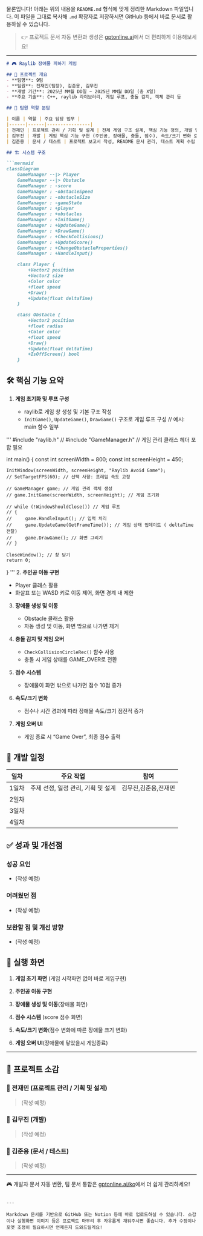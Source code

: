 물론입니다! 아래는 위의 내용을 `README.md` 형식에 맞게 정리한 Markdown 파일입니다. 이 파일을 그대로 복사해 `.md` 확장자로 저장하시면 GitHub 등에서 바로 문서로 활용하실 수 있습니다.

> 👉 프로젝트 문서 자동 변환과 생성은 [gptonline.ai](https://gptonline.ai/ko/)에서 더 편리하게 이용해보세요!

---

````markdown
# 🎮 Raylib 장애물 피하기 게임

## 📌 프로젝트 개요
- **팀명**: 9팀  
- **팀원**: 전재민(팀장), 김준용, 김무진  
- **개발 기간**: 2025년 MM월 DD일 ~ 2025년 MM월 DD일 (총 X일)  
- **주요 기술**: C++, raylib 라이브러리, 게임 루프, 충돌 감지, 객체 관리 등  

## 👥 팀원 역할 분담

| 이름 | 역할 | 주요 담당 업무 |
|------|------|----------------|
| 전재민 | 프로젝트 관리 / 기획 및 설계 | 전체 게임 구조 설계, 핵심 기능 정의, 개발 방향 제시, Git 관리 |
| 김무진 | 개발 | 게임 핵심 기능 구현 (주인공, 장애물, 충돌, 점수), 속도/크기 변화 로직 코딩, raylib 기능 활용 |
| 김준용 | 문서 / 테스트 | 프로젝트 보고서 작성, README 문서 관리, 테스트 계획 수립 및 실행, 버그 리포팅 |

## 🏗️ 시스템 구조

```mermaid
classDiagram
    GameManager --|> Player
    GameManager --|> Obstacle
    GameManager : -score
    GameManager : -obstacleSpeed
    GameManager : -obstacleSize
    GameManager : -gameState
    GameManager : +player
    GameManager : +obstacles
    GameManager : +InitGame()
    GameManager : +UpdateGame()
    GameManager : +DrawGame()
    GameManager : +CheckCollisions()
    GameManager : +UpdateScore()
    GameManager : +ChangeObstacleProperties()
    GameManager : +HandleInput()

    class Player {
        +Vector2 position
        +Vector2 size
        +Color color
        +float speed
        +Draw()
        +Update(float deltaTime)
    }

    class Obstacle {
        +Vector2 position
        +float radius
        +Color color
        +float speed
        +Draw()
        +Update(float deltaTime)
        +IsOffScreen() bool
    }
````

## 🛠️ 핵심 기능 요약

1. **게임 초기화 및 루프 구성**

   * raylib로 게임 창 생성 및 기본 구조 작성
   * `InitGame()`, `UpdateGame()`, `DrawGame()` 구조로 게임 루프 구성
  // 예시: main 함수 일부

'''
#include "raylib.h"
// #include "GameManager.h" // 게임 관리 클래스 헤더 포함 필요

int main()
{
    const int screenWidth = 800;
    const int screenHeight = 450;

    InitWindow(screenWidth, screenHeight, "Raylib Avoid Game");
    // SetTargetFPS(60); // 선택 사항: 프레임 속도 고정

    // GameManager game; // 게임 관리 객체 생성
    // game.InitGame(screenWidth, screenHeight); // 게임 초기화

    // while (!WindowShouldClose()) // 게임 루프
    // {
    //     game.HandleInput(); // 입력 처리
    //     game.UpdateGame(GetFrameTime()); // 게임 상태 업데이트 ( deltaTime 전달)
    //     game.DrawGame(); // 화면 그리기
    // }

    CloseWindow(); // 창 닫기
    return 0;
}
'''
2. **주인공 이동 구현**

   * Player 클래스 활용
   * 화살표 또는 WASD 키로 이동 제어, 화면 경계 내 제한

3. **장애물 생성 및 이동**

   * Obstacle 클래스 활용
   * 자동 생성 및 이동, 화면 밖으로 나가면 제거

4. **충돌 감지 및 게임 오버**

   * `CheckCollisionCircleRec()` 함수 사용
   * 충돌 시 게임 상태를 GAME\_OVER로 전환

5. **점수 시스템**

   * 장애물이 화면 밖으로 나가면 점수 10점 증가

6. **속도/크기 변화**

   * 점수나 시간 경과에 따라 장애물 속도/크기 점진적 증가

7. **게임 오버 UI**

   * 게임 종료 시 “Game Over”, 최종 점수 출력

## 📅 개발 일정

| 일차  | 주요 작업                                 | 참여            |
| --- | ------------------------------------- | ------------- |
| 1일차 | 주제 선정, 일정 관리, 기획 및 설계     | 김무진,김준용,전재민
| 2일차 | 
| 3일차 | 
| 4일차 |

## ✅ 성과 및 개선점

### 성공 요인

* (작성 예정)

### 어려웠던 점

* (작성 예정)

### 보완할 점 및 개선 방향

* (작성 예정)

## 📸 실행 화면

1. **게임 초기 화면** (게임 시작화면 없이 바로 게임구현)

   

2. **주인공 이동 구현** 

 

3. **장애물 생성 및 이동**(장애물 화면)



4. **점수 시스템** (score 점수 화면)



5. **속도/크기 변화**(점수 변화에 따른 장애물 크기 변화)



6. **게임 오버 UI**(장애물에 닿았을시 게임종료)


---

## 💬 프로젝트 소감

### 🔹 전재민 (프로젝트 관리 / 기획 및 설계)

> (작성 예정)

### 🔹 김무진 (개발)

> (작성 예정)

### 🔹 김준용 (문서 / 테스트)

> (작성 예정)

---

🎮 개발자 문서 자동 변환, 팀 문서 통합은 [gptonline.ai/ko](https://gptonline.ai/ko/)에서 더 쉽게 관리하세요!

```

--- 

Markdown 문서를 기반으로 GitHub 또는 Notion 등에 바로 업로드하실 수 있습니다. 소감이나 실행화면 이미지 등은 프로젝트 마무리 후 자유롭게 채워주시면 좋습니다. 추가 수정이나 포맷 조정이 필요하시면 언제든지 도와드릴게요!
```
